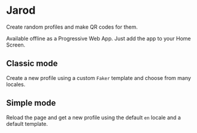 # Jarod

Create random profiles and make QR codes for them.

Available offline as a Progressive Web App. Just add the app to your Home Screen.

## Classic mode

Create a new profile using a custom `Faker` template and choose from many locales.

## Simple mode

Reload the page and get a new profile using the default `en` locale and a default template.
